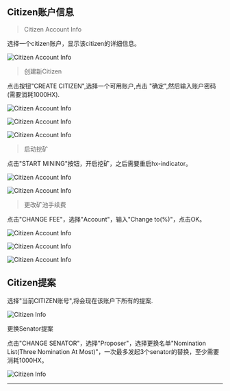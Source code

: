 ## Citizen账户信息

> Citizen Account Info

选择一个citizen账户，显示该citizen的详细信息。

![Citizen Account Info](/img/wallets/hxindicator/citizen-create.png)

> 创建新Citizen

点击按钮"CREATE CITIZEN",选择一个可用账户,点击 "确定",然后输入账户密码(需要消耗1000HX).

![Citizen Account Info](/img/wallets/hxindicator/citizen-create.png)

![Citizen Account Info](/img/wallets/hxindicator/citizen-create1.png)

![Citizen Account Info](/img/wallets/hxindicator/citizen-create2.png)

> 启动挖矿

点击"START MINING"按钮，开启挖矿，之后需要重启hx-indicator。

![Citizen Account Info](/img/wallets/hxindicator/citizen-start-mining.png)

![Citizen Account Info](/img/wallets/hxindicator/citizen-start-mining1.png)

> 更改矿池手续费

点击"CHANGE FEE"，选择"Account"，输入"Change to(%)"，点击OK。

![Citizen Account Info](/img/wallets/hxindicator/citizen-change-fee.png)

![Citizen Account Info](/img/wallets/hxindicator/citizen-change-fee1.png)

![Citizen Account Info](/img/wallets/hxindicator/citizen-change-fee2.png)

## Citizen提案

选择"当前CITIZEN账号",将会现在该账户下所有的提案.

![Citizen Info](/img/wallets/hxindicator/citizen-proposal.png)

更换Senator提案

点击"CHANGE SENATOR"，选择"Proposer"，选择更换名单"Nomination List(Three Nomination At Most)"，一次最多发起3个senator的替换，至少需要消耗1000HX。

![Citizen Info](/img/wallets/hxindicator/citizen-proposal1.png)

---